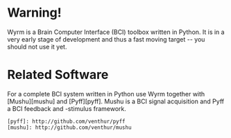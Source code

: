 Warning!
========

Wyrm is a Brain Computer Interface (BCI) toolbox written in Python. It is in a
very early stage of development and thus a fast moving target -- you should
not use it yet.


Related Software
================

For a complete BCI system written in Python use Wyrm together with
[Mushu][mushu] and [Pyff][pyff]. Mushu is a BCI signal acquisition and Pyff a
BCI feedback and -stimulus framework.

    [pyff]: http://github.com/venthur/pyff
    [mushu]: http://github.com/venthur/mushu

